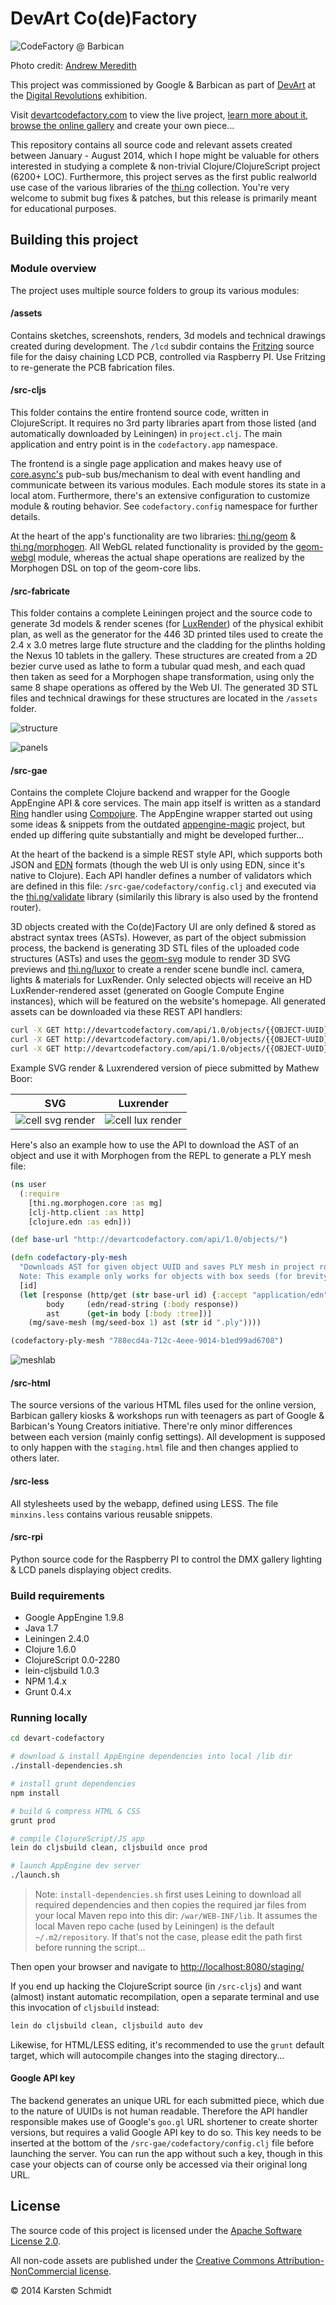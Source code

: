 # DevArt Co(de)Factory

![CodeFactory @ Barbican](assets/codefactory.jpg)

Photo credit: [Andrew Meredith](http://meredithphoto.com)

This project was commissioned by Google & Barbican as part of [DevArt](http://devart.withgoogle.com) at the [Digital Revolutions](http://www.barbican.org.uk/digital-revolution) exhibition.

Visit [devartcodefactory.com](http://devartcodefactory.com) to view the live project, [learn more about it](http://devartcodefactory.com/#/about), [browse the online gallery](http://devartcodefactory.com/#/gallery) and create your own piece...

This repository contains all source code and relevant assets created between January - August 2014, which I hope might be valuable for others interested in studying a complete & non-trivial Clojure/ClojureScript project (6200+ LOC). Furthermore, this project serves as the first public realworld use case of the various libraries of the [thi.ng](http://thi.ng) collection. You're very welcome to submit bug fixes & patches, but this release is primarily meant for educational purposes.

## Building this project

### Module overview

The project uses multiple source folders to group its various modules:

#### /assets

Contains sketches, screenshots, renders, 3d models and technical drawings created during development. The `/lcd` subdir contains the [Fritzing](http://fritzing.org) source file for the daisy chaining LCD PCB, controlled via Raspberry PI. Use Fritzing to re-generate the PCB fabrication files.

#### /src-cljs

This folder contains the entire frontend source code, written in ClojureScript. It requires no 3rd party libraries apart from those listed (and automatically downloaded by Leiningen) in `project.clj`. The main application and entry point is in the `codefactory.app` namespace.

The frontend is a single page application and makes heavy use of [core.async's](https://github.com/clojure/core.async) pub-sub bus/mechanism to deal with event handling and communicate between its various modules. Each module stores its state in a local atom. Furthermore, there's an extensive configuration to customize module & routing behavior. See `codefactory.config` namespace for further details.

At the heart of the app's functionality are two libraries: [thi.ng/geom](http://thi.ng/geom) & [thi.ng/morphogen](http://thi.ng/morphogen). All WebGL related functionality is provided by the [geom-webgl](https://github.com/thi-ng/geom/blob/develop/geom-webgl/src/index.org) module, whereas the actual shape operations are realized by the Morphogen DSL on top of the geom-core libs.

#### /src-fabricate

This folder contains a complete Leiningen project and the source code to generate 3d models & render scenes (for [LuxRender](http://luxrender.net)) of the physical exhibit plan, as well as the generator for the 446 3D printed tiles used to create the 2.4 x 3.0 metres large flute structure and the cladding for the plinths holding the Nexus 10 tablets in the gallery. These structures are created from a 2D bezier curve used as lathe to form a tubular quad mesh, and each quad then taken as seed for a Morphogen shape transformation, using only the same 8 shape operations as offered by the Web UI. The generated 3D STL files and technical drawings for these structures are located in the `/assets` folder.

![structure](assets/renders/20140415-panels-1290spp.jpg)

![panels](assets/renders/20140417-panel0-7-255spp.jpg)

#### /src-gae

Contains the complete Clojure backend and wrapper for the Google AppEngine API & core services. The main app itself is written as a standard [Ring](https://github.com/ring-clojure/ring) handler using [Compojure](https://github.com/weavejester/compojure). The AppEngine wrapper started out using some ideas & snippets from the outdated [appengine-magic](https://github.com/gcv/appengine-magic) project, but ended up differing quite substantially and might be developed further...

At the heart of the backend is a simple REST style API, which supports both JSON and [EDN](https://github.com/edn-format/edn) formats (though the web UI is only using EDN, since it's native to Clojure). Each API handler defines a number of validators which are defined in this file: `/src-gae/codefactory/config.clj` and executed via the [thi.ng/validate](http://thi.ng/validate) library (similarily this library is also used by the frontend router).

3D objects created with the Co(de)Factory UI are only defined & stored as abstract syntax trees (ASTs). However, as part of the object submission process, the backend is generating 3D STL files of the uploaded code structures (ASTs) and uses the [geom-svg](https://github.com/thi-ng/geom/blob/develop/geom-svg/src/index.org) module to render 3D SVG previews and [thi.ng/luxor](http://thi.ng/luxor) to create a render scene bundle incl. camera, lights & materials for LuxRender. Only selected objects will receive an HD LuxRender-rendered asset (generated on Google Compute Engine instances), which will be featured on the website's homepage. All generated assets can be downloaded via these REST API handlers:

```bash
curl -X GET http://devartcodefactory.com/api/1.0/objects/{{OBJECT-UUID}}/stl > foo.stl
curl -X GET http://devartcodefactory.com/api/1.0/objects/{{OBJECT-UUID}}/preview > foo.svg
curl -X GET http://devartcodefactory.com/api/1.0/objects/{{OBJECT-UUID}}/lux > foo.zip
```

Example SVG render & Luxrendered version of piece submitted by Mathew Boor:

| SVG   | Luxrender   |
| ----- | ----------- |
| ![cell svg render](http://media.devartcodefactory.com/objects/caf9c405-6960-41b2-b83c-a04ef7057bf6/caf9c405-6960-41b2-b83c-a04ef7057bf6-480.svg) | ![cell lux render](http://media.devartcodefactory.com/objects/caf9c405-6960-41b2-b83c-a04ef7057bf6/caf9c405-6960-41b2-b83c-a04ef7057bf6-480.jpg) |

Here's also an example how to use the API to download the AST of an object and use it with Morphogen from the REPL to generate a PLY mesh file:

```clojure
(ns user
  (:require
    [thi.ng.morphogen.core :as mg]
    [clj-http.client :as http]
    [clojure.edn :as edn]))

(def base-url "http://devartcodefactory.com/api/1.0/objects/")

(defn codefactory-ply-mesh
  "Downloads AST for given object UUID and saves PLY mesh in project root dir.
  Note: This example only works for objects with box seeds (for brevity)."
  [id]
  (let [response (http/get (str base-url id) {:accept "application/edn"})
        body     (edn/read-string (:body response))
        ast      (get-in body [:body :tree])]
    (mg/save-mesh (mg/seed-box 1) ast (str id ".ply"))))

(codefactory-ply-mesh "788ecd4a-712c-4eee-9014-b1ed99ad6708")
```

![meshlab](assets/sketches/meshlab-788ecd4a-712c-4eee-9014-b1ed99ad6708.jpg)

#### /src-html

The source versions of the various HTML files used for the online version, Barbican gallery kiosks & workshops run with teenagers as part of Google & Barbican's Young Creators initiative. There're only minor differences between each version (mainly config settings). All development is supposed to only happen with the `staging.html` file and then changes applied to others later.

#### /src-less

All stylesheets used by the webapp, defined using LESS. The file `minxins.less` contains various reusable snippets.

#### /src-rpi

Python source code for the Raspberry PI to control the DMX gallery lighting & LCD panels displaying object credits.

### Build requirements

* Google AppEngine 1.9.8
* Java 1.7
* Leiningen 2.4.0
* Clojure 1.6.0
* ClojureScript 0.0-2280
* lein-cljsbuild 1.0.3
* NPM 1.4.x
* Grunt 0.4.x

### Running locally

```bash
cd devart-codefactory

# download & install AppEngine dependencies into local /lib dir
./install-dependencies.sh

# install grunt dependencies
npm install

# build & compress HTML & CSS
grunt prod

# compile ClojureScript/JS app
lein do cljsbuild clean, cljsbuild once prod

# launch AppEngine dev server
./launch.sh
```

> Note: `install-dependencies.sh` first uses Leining to download all required dependencies and then copies the required jar files from your local Maven repo into this dir: `/war/WEB-INF/lib`. It assumes the local Maven repo cache (used by Leiningen) is the default `~/.m2/repository`. If that's not the case, please edit the path first before running the script...

Then open your browser and navigate to [http://localhost:8080/staging/](http://localhost:8080/staging/)

If you end up hacking the ClojureScript source (in `/src-cljs`) and want (almost) instant automatic recompilation, open a separate terminal and use this invocation of `cljsbuild` instead:

```bash
lein do cljsbuild clean, cljsbuild auto dev
```

Likewise, for HTML/LESS editing, it's recommended to use the `grunt` default target, which will autocompile changes into the staging directory...

#### Google API key

The backend generates an unique URL for each submitted piece, which due to the nature of UUIDs is not human readable. Therefore the API handler responsible makes use of Google's `goo.gl` URL shortener to create shorter versions, but requires a valid Google API key to do so. This key needs to be inserted at the bottom of the `/src-gae/codefactory/config.clj` file before launching the server. You can run the app without such a key, though in this case your objects can of course only be accessed via their original long URL.

## License

The source code of this project is licensed under the [Apache Software License 2.0](http://www.apache.org/licenses/LICENSE-2.0).

All non-code assets are published under the [Creative Commons Attribution-NonCommercial license](http://creativecommons.org/licenses/by-nc/4.0).

&copy; 2014 Karsten Schmidt
